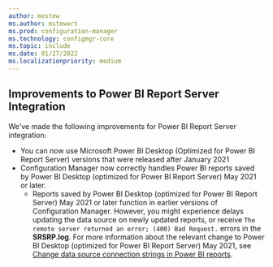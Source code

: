 ```yaml
---
author: mestew
ms.author: mstewart
ms.prod: configuration-manager
ms.technology: configmgr-core
ms.topic: include
ms.date: 01/27/2022
ms.localizationpriority: medium
---
```

 
## <a name="bkmk_reports"></a> Improvements to Power BI Report Server Integration
<!--12487076-->

We've made the following improvements for Power BI Report Server integration:

- You can now use Microsoft Power BI Desktop (Optimized for Power BI Report Server) versions that were released after January 2021
- Configuration Manager now correctly handles Power BI reports saved by Power BI Desktop (optimized for Power BI Report Server) May 2021 or later.
   - Reports saved by Power BI Desktop (optimized for Power BI Report Server) May 2021 or later function in earlier versions of Configuration Manager. However, you might experience delays updating the data source on newly updated reports, or receive `The remote server returned an error; (400) Bad Request.` errors in the **SRSRP.log**. For more information about the relevant change to Power BI Desktop (optimized for Power BI Report Server) May 2021, see [Change data source connection strings in Power BI reports](/power-bi/report-server/connect-data-source-apis).
